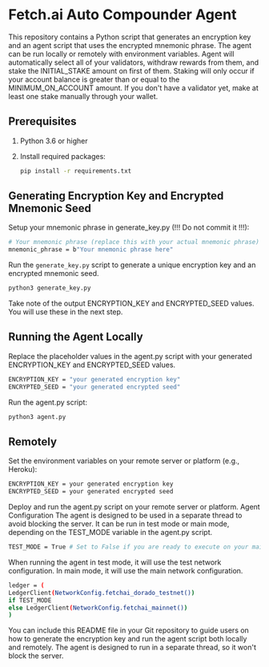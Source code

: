 # Fetch.ai Auto Compounder Agent

This repository contains a Python script that generates an encryption key and an agent script that uses the encrypted mnemonic phrase. The agent can be run locally or remotely with environment variables.
Agent will automatically select all of your validators, withdraw rewards from them, and stake the INITIAL_STAKE amount on first of them. Staking will only occur if your account balance is greater than or equal to the MINIMUM_ON_ACCOUNT amount. If you don't have a validator yet, make at least one stake manually through your wallet.

## Prerequisites

1. Python 3.6 or higher
2. Install required packages:

   ```bash
   pip install -r requirements.txt


   ```

## Generating Encryption Key and Encrypted Mnemonic Seed

Setup your mnemonic phrase in generate_key.py (!!! Do not commit it !!!):

```bash
# Your mnemonic phrase (replace this with your actual mnemonic phrase)
mnemonic_phrase = b"Your mnemonic phrase here"
```

Run the `generate_key.py` script to generate a unique encryption key and an encrypted mnemonic seed.

```bash
python3 generate_key.py
```

Take note of the output ENCRYPTION_KEY and ENCRYPTED_SEED values. You will use these in the next step.

## Running the Agent Locally

Replace the placeholder values in the agent.py script with your generated ENCRYPTION_KEY and ENCRYPTED_SEED values.

```bash
ENCRYPTION_KEY = "your generated encryption key"
ENCRYPTED_SEED = "your generated encrypted seed"
```

Run the agent.py script:

```bash
python3 agent.py
```

## Remotely

Set the environment variables on your remote server or platform (e.g., Heroku):

```bash
ENCRYPTION_KEY = your generated encryption key
ENCRYPTED_SEED = your generated encrypted seed
```

Deploy and run the agent.py script on your remote server or platform.
Agent Configuration
The agent is designed to be used in a separate thread to avoid blocking the server. It can be run in test mode or main mode, depending on the TEST_MODE variable in the agent.py script.

```bash
TEST_MODE = True # Set to False if you are ready to execute on your main account
```

When running the agent in test mode, it will use the test network configuration. In main mode, it will use the main network configuration.

```bash
ledger = (
LedgerClient(NetworkConfig.fetchai_dorado_testnet())
if TEST_MODE
else LedgerClient(NetworkConfig.fetchai_mainnet())
)
```

You can include this README file in your Git repository to guide users on how to generate the encryption key and run the agent script both locally and remotely. The agent is designed to run in a separate thread, so it won't block the server.
